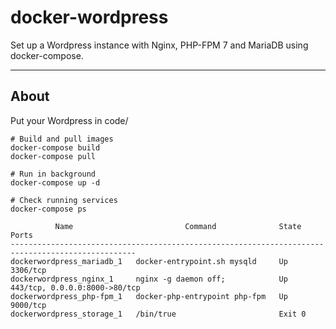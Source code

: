 # docker-wordpress
Set up a Wordpress instance with Nginx, PHP-FPM 7 and MariaDB using docker-compose.



----------


About
-------------

Put your Wordpress in code/ 


```
# Build and pull images 
docker-compose build
docker-compose pull
```

``` 
# Run in background
docker-compose up -d
```

``` 
# Check running services
docker-compose ps

          Name                         Command              State                Ports
--------------------------------------------------------------------------------------------------
dockerwordpress_mariadb_1   docker-entrypoint.sh mysqld     Up       3306/tcp
dockerwordpress_nginx_1     nginx -g daemon off;            Up       443/tcp, 0.0.0.0:8000->80/tcp
dockerwordpress_php-fpm_1   docker-php-entrypoint php-fpm   Up       9000/tcp
dockerwordpress_storage_1   /bin/true                       Exit 0
```

